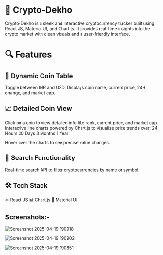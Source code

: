 # 🚀 Crypto-Dekho
Crypto-Dekho is a sleek and interactive cryptocurrency tracker built using React JS, Material UI, and Chart.js. It provides real-time insights into the crypto market with clean visuals and a user-friendly interface.

# 🔍 Features

## 💱 Dynamic Coin Table

Toggle between INR and USD.
Displays coin name, current price, 24H change, and market cap.

## 📈 Detailed Coin View

Click on a coin to view detailed info like rank, current price, and market cap.
Interactive line charts powered by Chart.js to visualize price trends over:
24 Hours
30 Days
3 Months
1 Year

Hover over the charts to see precise value changes.

## 🔎 Search Functionality
Real-time search API to filter cryptocurrencies by name or symbol.

## 🛠️ Tech Stack

⚛️ React JS
📊 Chart.js
🎨 Material UI

## Screenshots:- 
![Screenshot 2025-04-19 190918](https://github.com/user-attachments/assets/e9a9872e-d11e-4384-a3f5-f889191caea6)

![Screenshot 2025-04-19 190902](https://github.com/user-attachments/assets/23239026-f183-4a85-9f56-c4adfe2db537)

![Screenshot 2025-04-19 190851](https://github.com/user-attachments/assets/0831bb7b-4039-4615-8d6f-a978d5800bbd)



